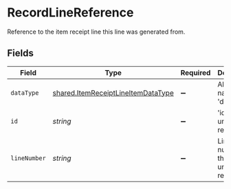 # RecordLineReference

Reference to the item receipt line this line was generated from.


## Fields

| Field                                                                                           | Type                                                                                            | Required                                                                                        | Description                                                                                     |
| ----------------------------------------------------------------------------------------------- | ----------------------------------------------------------------------------------------------- | ----------------------------------------------------------------------------------------------- | ----------------------------------------------------------------------------------------------- |
| `dataType`                                                                                      | [shared.ItemReceiptLineItemDataType](../../../sdk/models/shared/itemreceiptlineitemdatatype.md) | :heavy_minus_sign:                                                                              | Allowed name of the 'dataType'.                                                                 |
| `id`                                                                                            | *string*                                                                                        | :heavy_minus_sign:                                                                              | 'id' of the underlying record.                                                                  |
| `lineNumber`                                                                                    | *string*                                                                                        | :heavy_minus_sign:                                                                              | Line number of the underlying record.                                                           |